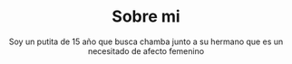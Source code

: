 <header>
    <h1>Sobre mi</h1>
      <p> Soy un putita de 15 año que busca chamba junto a su hermano que es un necesitado de afecto femenino</p>
